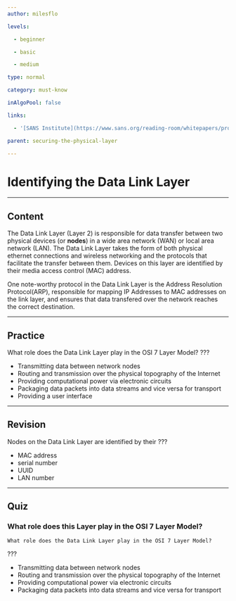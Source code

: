 ```yaml
---
author: milesflo

levels:

  - beginner

  - basic

  - medium

type: normal

category: must-know

inAlgoPool: false

links:

  - '[SANS Institute](https://www.sans.org/reading-room/whitepapers/protocols/applying-osi-layer-network-model-information-security-1309){website}'

parent: securing-the-physical-layer

---
```

# Identifying the Data Link Layer

---
## Content

The Data Link Layer (Layer 2) is responsible for data transfer between two physical devices (or **nodes**) in a wide area network (WAN) or local area network (LAN). The Data Link Layer takes the form of both physical ethernet connections and wireless networking and the protocols that facilitate the transfer between them. Devices on this layer are identified by their media access control (MAC) address.

One note-worthy protocol in the Data Link Layer is the Address Resolution Protocol(ARP), responsible for mapping IP Addresses to MAC addresses on the link layer, and ensures that data transfered over the network reaches the correct destination.

---
## Practice

What role does the Data Link Layer play in the OSI 7 Layer Model?
???


* Transmitting data between network nodes
* Routing and transmission over the physical topography of the Internet
* Providing computational power via electronic circuits
* Packaging data packets into data streams and vice versa for transport
* Providing a user interface

---
## Revision

Nodes on the Data Link Layer are identified by their ???


* MAC address
* serial number
* UUID
* LAN number

---
## Quiz 
### What role does this Layer play in the OSI 7 Layer Model?
```
What role does the Data Link Layer play in the OSI 7 Layer Model?
```

 ???

* Transmitting data between network nodes
* Routing and transmission over the physical topography of the Internet
* Providing computational power via electronic circuits
* Packaging data packets into data streams and vice versa for transport
